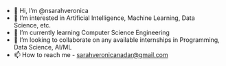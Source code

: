 - 👋 Hi, I’m @nsarahveronica
- 👀 I’m interested in Artificial Intelligence, Machine Learning, Data Science, etc.
- 🌱 I’m currently learning Computer Science Engineering
- 💞️ I’m looking to collaborate on any available internships in Programming, Data Science, AI/ML
- 📫 How to reach me - sarahveronicanadar@gmail.com

<!---
nsarahveronica/nsarahveronica is a ✨ special ✨ repository because its `README.md` (this file) appears on your GitHub profile.
You can click the Preview link to take a look at your changes.
--->
